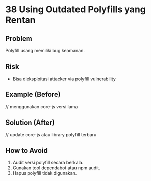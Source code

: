 # 38 Using Outdated Polyfills yang Rentan

## Problem
Polyfill usang memiliki bug keamanan.

## Risk
- Bisa dieksploitasi attacker via polyfill vulnerability

## Example (Before)
// menggunakan core-js versi lama

## Solution (After)
// update core-js atau library polyfill terbaru

## How to Avoid
1. Audit versi polyfill secara berkala.
2. Gunakan tool dependabot atau npm audit.
3. Hapus polyfill tidak digunakan.

